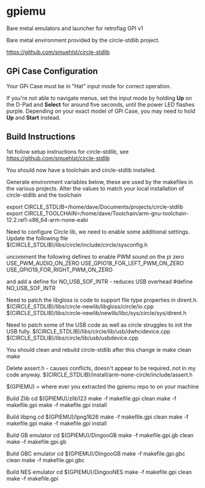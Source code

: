 # gpiemu
Bare metal emulators and launcher for retroflag GPI v1

Bare metal environment provided by the circle-stdlib project.

https://github.com/smuehlst/circle-stdlib

## GPi Case Configuration

Your GPi Case must be in "Hat" input mode for correct operation.

If you're not able to navigate menus, set the input mode by holding **Up** on the D-Pad and **Select** for around five seconds, until the power LED flashes purple. Depending on your exact model of GPi Case, you may need to hold **Up** and **Start** instead.

## Build Instructions

1st follow setup instructions for circle-stdlib, see https://github.com/smuehlst/circle-stdlib

You should now have a toolchain and circle-stdlib installed.

Generate environment variables below, these are used by the makefiles in the various projects.
Alter the values to match your local installation of circle-stdlib and the toolchain

export CIRCLE_STDLIB=/home/dave/Documents/projects/circle-stdlib
export CIRCLE_TOOLCHAIN=/home/dave/Toolchain/arm-gnu-toolchain-12.2.rel1-x86_64-arm-none-eabi

Need to configure Circle lib, we need to enable some additional settings.
Update the following file
$(CIRCLE_STDLIB)/libs/circle/include/circle/sysconfig.h

uncomment the following defines to enable PWM sound on the pi zero
USE_PWM_AUDIO_ON_ZERO
USE_GPIO18_FOR_LEFT_PWM_ON_ZERO
USE_GPIO19_FOR_RIGHT_PWM_ON_ZERO

and add a define for NO_USB_SOF_INTR - reduces USB overhead
#define NO_USB_SOF_INTR

Need to patch the libgloss io code to support file type properties in dirent.h.
$(CIRCLE_STDLIB)/libs/circle-newlib/libgloss/circle/io.cpp
$(CIRCLE_STDLIB)/libs/circle-newlib/newlib/libc/sys/circle/sys/dirent.h

Need to patch some of the USB code as well as circle struggles to init the USB fully.
$(CIRCLE_STDLIB)/libs/circle/lib/usb/dwhcidevice.cpp
$(CIRCLE_STDLIB)/libs/circle/lib/usb/usbdevice.cpp

You should clean and rebuild circle-stdlib after this change
ie
make clean
make

Delete assert.h - causes conflicts, doesn't appear to be required..not in my code anyway.
$(CIRCLE_STDLIB)/install/arm-none-circle/include/assert.h

$(GPIEMU) = where ever you extracted the gpiemu repo to on your machine

Build Zlib
    cd $(GPIEMU)/zlib123
    make -f makefile.gpi clean
    make -f makefile.gpi
    make -f makefile.gpi install

Build libpng
    cd $(GPIEMU)/lpng1626
    make -f makefile.gpi clean
    make -f makefile.gpi
    make -f makefile.gpi install

Build GB emulator
    cd $(GPIEMU)/DingooGB
    make -f makefile.gpi.gb clean
    make -f makefile.gpi.gb

Build GBC emulator
    cd $(GPIEMU)/DingooGB
    make -f makefile.gpi.gbc clean
    make -f makefile.gpi.gbc

Build NES emulator
    cd $(GPIEMU)/DingooNES
    make -f makefile.gpi clean
    make -f makefile.gpi

